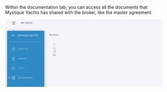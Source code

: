 Within the documentation tab, you can access all the documents that Mystique Yachts has shared with the broker, like the master agreement.

![Documentation tab](assets/images/DocumentationTab.png "Documentation tab")
